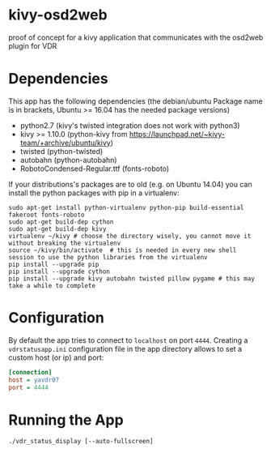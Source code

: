 # kivy-osd2web
proof of concept for a kivy application that communicates with the osd2web plugin for VDR

# Dependencies
This app has the following dependencies (the debian/ubuntu Package name is in brackets, Ubuntu >= 16.04 has the needed package versions)
 - python2.7 (kivy's twisted integration does not work with python3)
 - kivy >= 1.10.0 (python-kivy from https://launchpad.net/~kivy-team/+archive/ubuntu/kivy)
 - twisted (python-twisted)
 - autobahn (python-autobahn)
 - RobotoCondensed-Regular.ttf (fonts-roboto)
 
 If your distributions's packages are to old (e.g. on Ubuntu 14.04) you can install the python packages with pip in a virtualenv:
 
 ```
sudo apt-get install python-virtualenv python-pip build-essential fakeroot fonts-roboto
sudo apt-get build-dep cython
sudo apt-get build-dep kivy
virtualenv ~/kivy # choose the directory wisely, you cannot move it without breaking the virtualenv
source ~/kivy/bin/activate  # this is needed in every new shell session to use the python libraries from the virtualenv
pip install --upgrade pip
pip install --upgrade cython
pip install --upgrade kivy autobahn twisted pillow pygame # this may take a while to complete
 ```

# Configuration
By default the app tries to connect to `localhost` on port `4444`.
Creating a `vdrstatusapp.ini` configuration file in the app directory allows to set a custom host (or ip) and port:

```ini
[connection]
host = yavdr07
port = 4444
```
# Running the App

```
./vdr_status_display [--auto-fullscreen]
```
